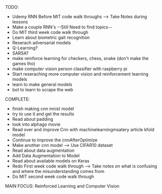 TODO:
- Udemy RNN Before MIT code walk throughs --> Take Notes during lessons
- Make a couple RNN's --Still Need to find topics--
- Do MIT third week code walk through
- Learn about biometric gait recognition
- Reserach adversarial models
- Q-Learning?
- SARSA?
- make reinforce learning for checkers, chess, snake (don't make the games tho)
- make computer vision person classifier with raspberry pi
- Start reseraching more computer vision and reinforcement learning models
- learn to make general models
- bot to learn to scrape the web

COMPLETE:
- finish making cnn mnist model
- try to use it and get the results
- Read about padding
- look into alphago movie
- Read over and improve Cnn with machinelearningmsatery article kfold model
- Continue to improve the cnnAfterOptimize
- Make another cnn model --> Use CIFAR10 dataset
- Read about data augmentation
- Add Data Augmentation to Model
- Read about available models on Keras
- Redo First week code walk through --> Take notes on what is confusing and where the misunderstanding comes from
- Do MIT second week code walk through

MAIN FOCUS: Reinforced Learning and Computer Vision

